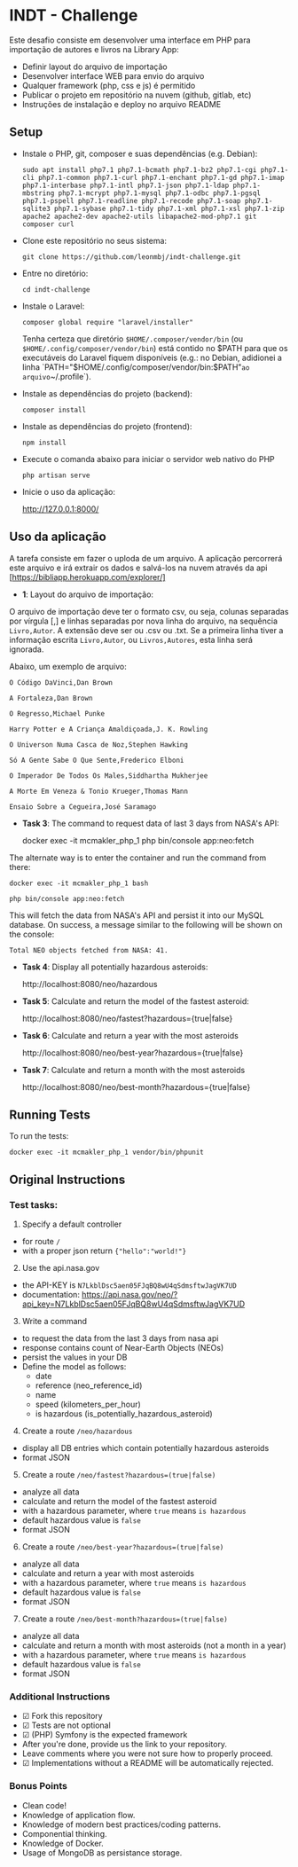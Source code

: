 # INDT - Challenge

Este desafio consiste em desenvolver uma interface em PHP para importação de autores e
livros na Library App:
- Definir layout do arquivo de importação
- Desenvolver interface WEB para envio do arquivo
- Qualquer framework (php, css e js) é permitido
- Publicar o projeto em repositório na nuvem (github, gitlab, etc)
- Instruções de instalação e deploy no arquivo README

## Setup

- Instale o PHP, git, composer e suas dependências (e.g. Debian):

    `sudo apt install php7.1 php7.1-bcmath php7.1-bz2 php7.1-cgi php7.1-cli php7.1-common php7.1-curl php7.1-enchant php7.1-gd php7.1-imap php7.1-interbase php7.1-intl php7.1-json php7.1-ldap php7.1-mbstring php7.1-mcrypt php7.1-mysql php7.1-odbc php7.1-pgsql php7.1-pspell php7.1-readline php7.1-recode php7.1-soap php7.1-sqlite3 php7.1-sybase php7.1-tidy php7.1-xml php7.1-xsl php7.1-zip apache2 apache2-dev apache2-utils libapache2-mod-php7.1 git composer curl`

- Clone este repositório no seus sistema:

    `git clone https://github.com/leonmbj/indt-challenge.git`

- Entre no diretório:

    `cd indt-challenge`

- Instale o Laravel:

    `composer global require "laravel/installer"`
    
    Tenha certeza que diretório `$HOME/.composer/vendor/bin`  (ou `$HOME/.config/composer/vendor/bin`) está contido no $PATH para que os executáveis do Laravel fiquem disponíveis (e.g.: no Debian, adidionei a linha `PATH="$HOME/.config/composer/vendor/bin:$PATH"` ao arquivo `~/.profile`).

- Instale as dependências do projeto (backend):

    `composer install`
    
- Instale as dependências do projeto (frontend):
    
    `npm install`
    
- Execute o comanda abaixo para iniciar o servidor web nativo do PHP

    `php artisan serve`

- Inicie o uso da aplicação:

    http://127.0.0.1:8000/
    
## Uso da aplicação

A tarefa consiste em fazer o uploda de um arquivo. A aplicação percorrerá este arquivo e irá extrair os dados e salvá-los na nuvem através da api [https://bibliapp.herokuapp.com/explorer/]

- **1**: Layout do arquivo de importação:

O arquivo de importação deve ter o formato csv, ou seja, colunas separadas por vírgula [,] e linhas separadas por nova linha do arquivo, na sequência `Livro,Autor`.  A extensão deve ser ou .csv ou .txt. Se a primeira linha tiver a informação escrita `Livro,Autor`, ou `Livros,Autores`, esta linha será ignorada. 
  
Abaixo, um exemplo de arquivo:
  
        
    O Código DaVinci,Dan Brown
    
    A Fortaleza,Dan Brown
    
    O Regresso,Michael Punke
    
    Harry Potter e A Criança Amaldiçoada,J. K. Rowling
    
    O Universon Numa Casca de Noz,Stephen Hawking
    
    Só A Gente Sabe O Que Sente,Frederico Elboni
    
    O Imperador De Todos Os Males,Siddhartha Mukherjee
    
    A Morte Em Veneza & Tonio Krueger,Thomas Mann
    
    Ensaio Sobre a Cegueira,José Saramago
    


- **Task 3**: The command to request data of last 3 days from NASA's API:

    docker exec -it mcmakler_php_1 php bin/console app:neo:fetch
    
The alternate way is to enter the container and run the command from there:

    docker exec -it mcmakler_php_1 bash
    
    php bin/console app:neo:fetch
    

This will fetch the data from NASA's API and persist it into our MySQL database.
On success, a message similar to the following will be shown on the console:

    Total NEO objects fetched from NASA: 41.
    
- **Task 4**: Display all potentially hazardous asteroids:

    http://localhost:8080/neo/hazardous

- **Task 5**: Calculate and return the model of the fastest asteroid:

    http://localhost:8080/neo/fastest?hazardous={true|false}

- **Task 6**: Calculate and return a year with the most asteroids

    http://localhost:8080/neo/best-year?hazardous={true|false}

- **Task 7**: Calculate and return a month with the most asteroids

    http://localhost:8080/neo/best-month?hazardous={true|false}
    
## Running Tests

To run the tests:

    docker exec -it mcmakler_php_1 vendor/bin/phpunit

## Original Instructions

### Test tasks:

1. Specify a default controller
  - for route `/`
  - with a proper json return `{"hello":"world!"}`

2. Use the api.nasa.gov
  - the API-KEY is `N7LkblDsc5aen05FJqBQ8wU4qSdmsftwJagVK7UD`
  - documentation: https://api.nasa.gov/neo/?api_key=N7LkblDsc5aen05FJqBQ8wU4qSdmsftwJagVK7UD
  
3. Write a command
  - to request the data from the last 3 days from nasa api
  - response contains count of Near-Earth Objects (NEOs)
  - persist the values in your DB
  - Define the model as follows:
    - date
    - reference (neo_reference_id)
    - name
    - speed (kilometers_per_hour)
    - is hazardous (is_potentially_hazardous_asteroid)

4. Create a route `/neo/hazardous`
  - display all DB entries which contain potentially hazardous asteroids
  - format JSON

5. Create a route `/neo/fastest?hazardous=(true|false)`
  - analyze all data
  - calculate and return the model of the fastest asteroid
  - with a hazardous parameter, where `true` means `is hazardous`
  - default hazardous value is `false`
  - format JSON

6. Create a route `/neo/best-year?hazardous=(true|false)`
  - analyze all data
  - calculate and return a year with most asteroids
  - with a hazardous parameter, where `true` means `is hazardous`
  - default hazardous value is `false`
  - format JSON

7. Create a route `/neo/best-month?hazardous=(true|false)`
  - analyze all data
  - calculate and return a month with most asteroids (not a month in a year)
  - with a hazardous parameter, where `true` means `is hazardous`
  - default hazardous value is `false`
  - format JSON
   
### Additional Instructions

- ☑ Fork this repository
- ☑ Tests are not optional
- ☑ (PHP) Symfony is the expected framework
- After you're done, provide us the link to your repository.
- Leave comments where you were not sure how to properly proceed.
- ☑ Implementations without a README will be automatically rejected.

### Bonus Points

- Clean code!
- Knowledge of application flow.
- Knowledge of modern best practices/coding patterns.
- Componential thinking.
- Knowledge of Docker.
- Usage of MongoDB as persistance storage.